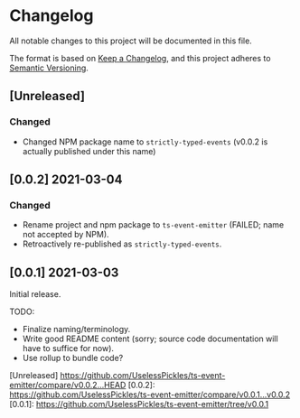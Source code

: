 # Changelog

All notable changes to this project will be documented in this file.

The format is based on [Keep a Changelog](https://keepachangelog.com/en/1.0.0/),
and this project adheres to [Semantic Versioning](https://semver.org/spec/v2.0.0.html).

## [Unreleased]

### Changed

-   Changed NPM package name to `strictly-typed-events` (v0.0.2 is actually published under this name)

## [0.0.2] 2021-03-04

### Changed

-   Rename project and npm package to `ts-event-emitter` (FAILED; name not accepted by NPM).
-   Retroactively re-published as `strictly-typed-events`.

## [0.0.1] 2021-03-03

Initial release.

TODO:

-   Finalize naming/terminology.
-   Write good README content (sorry; source code documentation will have to suffice for now).
-   Use rollup to bundle code?

[Unreleased] https://github.com/UselessPickles/ts-event-emitter/compare/v0.0.2...HEAD
[0.0.2]: https://github.com/UselessPickles/ts-event-emitter/compare/v0.0.1...v0.0.2
[0.0.1]: https://github.com/UselessPickles/ts-event-emitter/tree/v0.0.1
